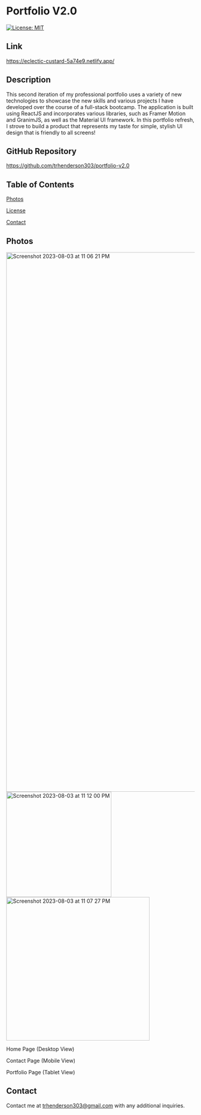 # Portfolio V2.0
[![License: MIT](https://img.shields.io/badge/License-MIT-yellow.svg)](https://opensource.org/licenses/MIT)

## Link
https://eclectic-custard-5a74e9.netlify.app/ 

## Description
This second iteration of my professional portfolio uses a variety of new technologies to showcase the new skills and various projects I have developed over the course of a full-stack bootcamp. The application is built using ReactJS and incorporates various libraries, such as Framer Motion and GranimJS, as well as the Material UI framework. In this portfolio refresh, I strove to build a product that represents my taste for simple, stylish UI design that is friendly to all screens!

## GitHub Repository
https://github.com/trhenderson303/portfolio-v2.0

## Table of Contents


[Photos](#photos)

[License](#license)

[Contact](#contact)

## Photos
<img width="1440" alt="Screenshot 2023-08-03 at 11 06 21 PM" src="https://github.com/trhenderson303/portfolio-v2.0/assets/132783253/b68fa762-c2c4-486f-b93b-aee90ee4ced1"> 
<img width="281" alt="Screenshot 2023-08-03 at 11 12 00 PM" src="https://github.com/trhenderson303/portfolio-v2.0/assets/132783253/71848421-2d58-48c7-9e19-5958eb4ec25b">  <img width="383" alt="Screenshot 2023-08-03 at 11 07 27 PM" src="https://github.com/trhenderson303/portfolio-v2.0/assets/132783253/f0a02bc2-b982-4d46-b172-7e7b6a433cd5"> 

Home Page (Desktop View)

Contact Page (Mobile View)

Portfolio Page (Tablet View)





## Contact
Contact me at trhenderson303@gmail.com with any additional inquiries.
